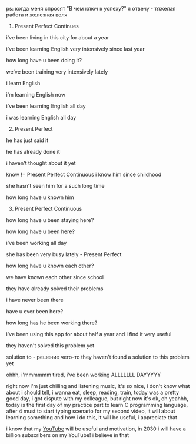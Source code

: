 ps: когда меня спросят "В чем ключ к успеху?" я отвечу - тяжелая работа и железная воля 

1. Present Perfect Continues 

i've been living in this city for about a year 

i've been learning English very intensively since last year 

how long have u been doing it?

we've been training very intensively lately 

i learn English 

i'm learning English now 

i've been learning English all day 

i was learning English all day 

2. Present Perfect 

he has just said it 

he has already done it 

i haven't thought about it yet 

know != Present Perfect Continuous 
	i know him since childhood 

she hasn't seen him for a such long time 

how long have u known him 

3. Present Perfect Continuous 

how long have u been staying here? 

how long have u been here? 

i've been working all day 

she has been very busy lately - Present Perfect 

how long have u known each other? 

we have known each other since school 

they have already solved their problems 

i have never been there 

have u ever been here? 

how long has he been working there? 

i've been using this app for about half a year and i find it very useful 

they haven't solved this problem yet 

solution to - решение чего-то
	they haven't found a solution to this problem yet





ohhh, i'mmmmmm tired, i've been working ALLLLLLL DAYYYYY

right now i'm just chilling and listening music, it's so nice, i don't know what about i should tell, i wanna eat, sleep, reading, train, today was a pretty good day, i got dispute with my colleague, but right now it's ok, oh yeahhh, today is the first day of my practice part to learn C programming language, after 4 must to start typing scenario for my second video, it will about learning something and how i do this, it will be useful, i appreciate that  

i know that my [YouTube](https://www.youtube.com/watch?v=0aCgSu2n2Y0&t=18s) will be useful and motivation, in 2030 i will have a billion subscribers on my YouTube! i believe in that 

